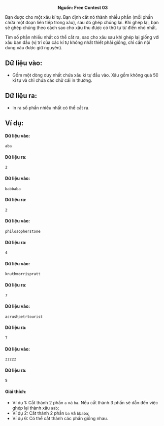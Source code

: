 **<center>Nguồn:  Free Contest 03</center>**

Bạn được cho một xâu kí tự. Bạn định cắt nó thành nhiều phần (mỗi phần chứa một đoạn liên tiếp trong xâu), sau đó ghép chúng lại. Khi ghép lại, bạn sẽ ghép chúng theo cách sao cho xâu thu được có thứ tự từ điển nhỏ nhất.

Tìm số phần nhiều nhất có thể cắt ra, sao cho xâu sau khi ghép lại giống với xâu ban đầu (vị trí của các kí tự không nhất thiết phải giống, chỉ cần nội dung xâu được giữ nguyên).

## Dữ liệu vào:
- Gồm một dòng duy nhất chứa xâu kí tự đầu vào. Xâu gồm không quá $50$ kí tự và chỉ chứa các chữ cái in thường.

## Dữ liệu ra:
- In ra số phần nhiều nhất có thể cắt ra.

## Ví dụ:
#### Dữ liệu vào:
```
aba
```

#### Dữ liệu ra:
```
2
```

#### Dữ liệu vào:
```
babbaba
```

#### Dữ liệu ra:
```
2
```

#### Dữ liệu vào:
```
philosopherstone
```

#### Dữ liệu ra:
```
4
```

#### Dữ liệu vào:
```
knuthmorrispratt
```

#### Dữ liệu ra:
```
7
```

#### Dữ liệu vào:
```
acrushpetrtourist
```

#### Dữ liệu ra:
```
7
```

#### Dữ liệu vào:
```
zzzzz
```

#### Dữ liệu ra:
```
5
```

#### Giái thích:
- Ví dụ $1:$ Cắt thành $2$ phần `a` và `ba`. Nếu cắt thành $3$ phần sẽ dẫn đến việc ghép lại thành xâu `aab`;
- Ví dụ $2:$ Cắt thành $2$ phần `ba` và `bbaba`;
- Ví dụ $6:$ Có thể cắt thành các phần giống nhau.